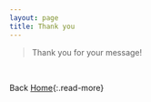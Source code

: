 ```yaml
---
layout: page
title: Thank you
---
```


> Thank you for your message!

<br>

Back [Home](/){:.read-more}
